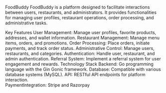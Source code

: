 FoodBuddy
FoodBuddy is a platform designed to facilitate interactions between users, restaurants, and administrators. It provides functionalities for managing user profiles, restaurant operations, order processing, and administrative tasks.

Key Features
User Management: Manage user profiles, favorite products, addresses, and wallet information.
Restaurant Management: Manage menu items, orders, and promotions.
Order Processing: Place orders, initiate payments, and track order status.
Administrative Control: Manage users, restaurants, and categories.
Authentication: Handle user, restaurant, and admin authentication.
Referral System: Implement a referral system for user engagement and rewards.
Technology Stack
Backend: Go programming language with the Gin Gonic framework.
Database: Compatible with various database systems (MySQL).
API: RESTful API endpoints for platform interaction.\
PaymentIntegration: Stripe and Razorpay
